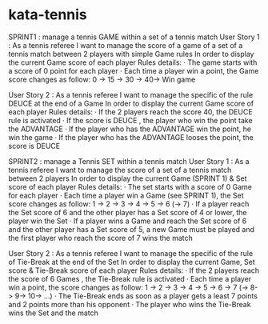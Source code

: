 # kata-tennis

SPRINT1 : manage a tennis GAME within a set of a tennis match
User Story 1 :
As a tennis referee
I want to manage the score of a game of a set of a tennis match between 2 players with simple Game rules
In order to display the current Game score of each player
Rules details:
· The game starts with a score of 0 point for each player
· Each time a player win a point, the Game score changes as follow:
0 -> 15 -> 30 -> 40-> Win game

User Story 2 :
As a tennis referee
I want to manage the specific of the rule DEUCE at the end of a Game
In order to display the current Game score of each player
Rules details:
· If the 2 players reach the score 40, the DEUCE rule is activated
· If the score is DEUCE , the player who win the point take the ADVANTAGE
· If the player who has the ADVANTAGE win the point, he win the game
· If the player who has the ADVANTAGE looses the point, the score is DEUCE

SPRINT2 : manage a Tennis SET within a tennis match
User Story 1 :
As a tennis referee
I want to manage the score of a set of a tennis match between 2 players
In order to display the current Game (SPRINT 1) & Set score of each player
Rules details:
· The set starts with a score of 0 Game for each player
· Each time a player win a Game (see SPRINT 1), the Set score changes as follow:
1 -> 2 -> 3 -> 4 -> 5 -> 6 (-> 7)
· If a player reach the Set score of 6 and the other player has a Set score of 4 or lower, the player win the Set
· If a player wins a Game and reach the Set score of 6 and the other player has a Set score of 5, a new Game must be played and the first player who reach the score of 7 wins the match

User Story 2 :
As a tennis referee
I want to manage the specific of the rule of Tie-Break at the end of the Set
In order to display the current Game, Set score & Tie-Break score of each player
Rules details:
· If the 2 players reach the score of 6 Games , the Tie-Break rule is activated
· Each time a player win a point, the score changes as follow:
1 -> 2 -> 3 -> 4 -> 5 -> 6 -> 7 (-> 8-> 9-> 10-> …)
· The Tie-Break ends as soon as a player gets a least 7 points and 2 points more than his opponent
· The player who wins the Tie-Break wins the Set and the match
